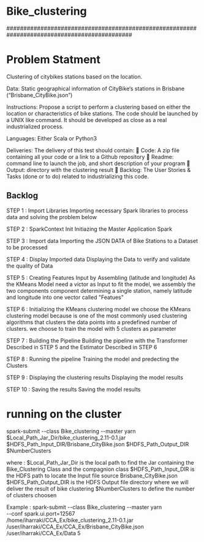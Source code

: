 # Bike_clustering
#############################################################################################

# Problem Statment

Clustering of citybikes stations based on the location. 

Data: Static geographical information of CityBike‘s stations in Brisbane (“Brisbane_CityBike.json”)

Instructions:
Propose a script to perform a clustering based on either the location or characteristics of bike
stations.
The code should be launched by a UNIX like command. It should be developed as close as a real
industrialized process.

Languages: Either Scala or Python3

Deliveries: The delivery of this test should contain:
 Code: A zip file containing all your code or a link to a Github repository
 Readme: command line to launch the job, and short description of your program
 Output: directory with the clustering result
 Backlog: The User Stories &amp; Tasks (done or to do) related to industrializing this code.

## Backlog

STEP 1 : Import Libraries
Importing necessary Spark libraries to process data and solving the problem below

STEP 2 : SparkContext Init
Initiazing the Master Application Spark

STEP 3 : Import data
Importing the JSON DATA of Bike Stations to a Dataset to be processed

STEP 4 : Display Imported data
Displaying the Data to verify and validate the quality of Data

STEP 5 : Creating Features Input by Assembling (latitude and longitude)
As the KMeans Model need a victor as Input to fit the model, we assembly the two components component determining a single station, 
namely latitude and longitude into one vector called "Featues"

STEP 6 : Initializing the KMeans clustering model
we choose the KMeans clustering model because is one of the most commonly used clustering algorithms that clusters the data points 
into a predefined number of clusters. we choose to train the model with 5 clusters as parameter

STEP 7 : Building the Pipeline
Building the pipeline with the Transformer Described in STEP 5 and the Estimator Described in STEP 6

STEP 8 : Running the pipeline
Training the model and predecting the Clusters

STEP 9 : Displaying the clustering results
Displaying the model results

STEP 10 : Saving the results
Saving the model results


# running on the cluster

spark-submit --class Bike_clustering --master yarn \
  $Local_Path_Jar_Dir/bike_clustering_2.11-0.1.jar $HDFS_Path_Input_DIR/Brisbane_CityBike.json $HDFS_Path_Output_DIR $NumberClusters
  
where :
  $Local_Path_Jar_Dir is the local path to find the Jar containing the Bike_Clustering Class and the compagnion class
  $HDFS_Path_Input_DIR is the HDFS path to locate the Input file source Brisbane_CityBike.json
  $HDFS_Path_Output_DIR is the HDFS Output file directory where we will deliver the result of bike clustering 
  $NumberClusters to define the number of clusters choosen

Example :
spark-submit --class Bike_clustering --master yarn \
 --conf spark.ui.port=12567 \
 /home/iharraki/CCA_Ex/bike_clustering_2.11-0.1.jar /user/iharraki/CCA_Ex/CCA_Ex/Brisbane_CityBike.json /user/iharraki/CCA_Ex/Data 5


